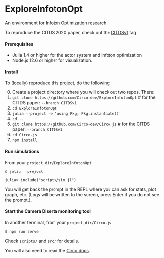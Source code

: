 # ExploreInfotonOpt

An environment for Infoton Optimization research.

To reproduce the CITDS 2020 paper, check out the [CITDSv1](https://github.com/Circo-dev/ExploreInfotonOpt/tree/CITDSv1) tag

#### Prerequisites

- Julia 1.4 or higher for the actor system and infoton optimization
- Node.js 12.6 or higher for visualization.

#### Install
To (locally) reproduce this project, do the following:

0. Create a project directory where you will check out two repos. There:
1. `git clone https://github.com/Circo-dev/ExploreInfotonOpt` # for the CITDS paper: `--branch CITDSv1`
2. `cd ExploreInfotonOpt`
3. `julia --project -e 'using Pkg; Pkg.instantiate()'`
4. `cd ..`
5. `git clone https://github.com/Circo-dev/Circo.js` # for the CITDS paper:  `--branch CITDSv1`
6. `cd Circo.js`
7. `npm install`

#### Run simulations

From your `project_dir/ExploreInfotonOpt`
   ```
   $ julia --project

   julia> include("scripts/sim.jl")
   ```
You will get back the prompt in the REPL where you can ask for stats, plot graph, etc. (Logs will be written to the screen, press Enter if you do not see the prompt.).

#### Start the Camera Diserta monitoring tool

In another terminal, from your `project_dir/Circo.js`
   ```
   $ npm run serve
   ```


Check `scripts/` and `src/` for details.

You will also need to read the [Circo docs](https://circo-dev.github.io/Circo-docs/dev/).
